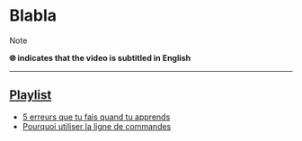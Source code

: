 # Blabla

> [!NOTE]
> **🌐 indicates that the video is subtitled in English**

---

## [Playlist](https://www.youtube.com/playlist?list=PLrSOXFDHBtfEyv4H_Mz-LJ6UMM8To3Ufy)

+ [5 erreurs que tu fais quand tu apprends](https://www.youtube.com/watch?v=zKTTcvwAvp8)
+ [Pourquoi utiliser la ligne de commandes](https://www.youtube.com/watch?v=hre1w-mZF6k)
